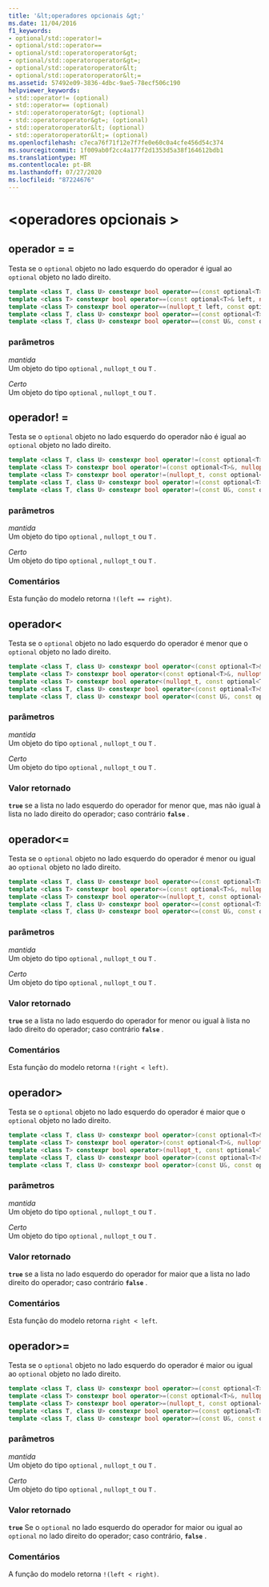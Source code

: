 ```yaml
---
title: '&lt;operadores opcionais &gt;'
ms.date: 11/04/2016
f1_keywords:
- optional/std::operator!=
- optional/std::operator==
- optional/std::operatoroperator&gt;
- optional/std::operatoroperator&gt=;
- optional/std::operatoroperator&lt;
- optional/std::operatoroperator&lt;=
ms.assetid: 57492e09-3836-4dbc-9ae5-78ecf506c190
helpviewer_keywords:
- std::operator!= (optional)
- std::operator== (optional)
- std::operatoroperator&gt; (optional)
- std::operatoroperator&gt=; (optional)
- std::operatoroperator&lt; (optional)
- std::operatoroperator&lt;= (optional)
ms.openlocfilehash: c7eca76f71f12e7f7fe0e60c0a4cfe456d54c374
ms.sourcegitcommit: 1f009ab0f2cc4a177f2d1353d5a38f164612bdb1
ms.translationtype: MT
ms.contentlocale: pt-BR
ms.lasthandoff: 07/27/2020
ms.locfileid: "87224676"
---
```

# <a name="ltoptionalgt-operators"></a>&lt;operadores opcionais &gt;

## <a name="operator"></a><a name="op_eq_eq"></a>operador = =

Testa se o `optional` objeto no lado esquerdo do operador é igual ao `optional` objeto no lado direito.

```cpp
template <class T, class U> constexpr bool operator==(const optional<T>& left, const optional<U>& right);
template <class T> constexpr bool operator==(const optional<T>& left, nullopt_t right) noexcept;
template <class T> constexpr bool operator==(nullopt_t left, const optional<T>& right) noexcept;
template <class T, class U> constexpr bool operator==(const optional<T>&, const U&);
template <class T, class U> constexpr bool operator==(const U&, const optional<T>&);
```

### <a name="parameters"></a>parâmetros

*mantida*\
Um objeto do tipo `optional` , `nullopt_t` ou `T` .

*Certo*\
Um objeto do tipo `optional` , `nullopt_t` ou `T` .

## <a name="operator"></a><a name="op_neq"></a>operador! =

Testa se o `optional` objeto no lado esquerdo do operador não é igual ao `optional` objeto no lado direito.

```cpp
template <class T, class U> constexpr bool operator!=(const optional<T>&, const optional<U>&);
template <class T> constexpr bool operator!=(const optional<T>&, nullopt_t) noexcept;
template <class T> constexpr bool operator!=(nullopt_t, const optional<T>&) noexcept;
template <class T, class U> constexpr bool operator!=(const optional<T>&, const U&);
template <class T, class U> constexpr bool operator!=(const U&, const optional<T>&);
```

### <a name="parameters"></a>parâmetros

*mantida*\
Um objeto do tipo `optional` , `nullopt_t` ou `T` .

*Certo*\
Um objeto do tipo `optional` , `nullopt_t` ou `T` .

### <a name="remarks"></a>Comentários

Esta função do modelo retorna `!(left == right)`.

## <a name="operatorlt"></a><a name="op_lt"></a>operador&lt;

Testa se o `optional` objeto no lado esquerdo do operador é menor que o `optional` objeto no lado direito.

```cpp
template <class T, class U> constexpr bool operator<(const optional<T>&, const optional<U>&);
template <class T> constexpr bool operator<(const optional<T>&, nullopt_t) noexcept;
template <class T> constexpr bool operator<(nullopt_t, const optional<T>&) noexcept;
template <class T, class U> constexpr bool operator<(const optional<T>&, const U&);
template <class T, class U> constexpr bool operator<(const U&, const optional<T>&);
```

### <a name="parameters"></a>parâmetros

*mantida*\
Um objeto do tipo `optional` , `nullopt_t` ou `T` .

*Certo*\
Um objeto do tipo `optional` , `nullopt_t` ou `T` .

### <a name="return-value"></a>Valor retornado

**`true`** se a lista no lado esquerdo do operador for menor que, mas não igual à lista no lado direito do operador; caso contrário **`false`** .

## <a name="operatorlt"></a><a name="op_lt_eq"></a>operador&lt;=

Testa se o `optional` objeto no lado esquerdo do operador é menor ou igual ao `optional` objeto no lado direito.

```cpp
template <class T, class U> constexpr bool operator<=(const optional<T>&, const optional<U>&);
template <class T> constexpr bool operator<=(const optional<T>&, nullopt_t) noexcept;
template <class T> constexpr bool operator<=(nullopt_t, const optional<T>&) noexcept;
template <class T, class U> constexpr bool operator<=(const optional<T>&, const U&);
template <class T, class U> constexpr bool operator<=(const U&, const optional<T>&);
```

### <a name="parameters"></a>parâmetros

*mantida*\
Um objeto do tipo `optional` , `nullopt_t` ou `T` .

*Certo*\
Um objeto do tipo `optional` , `nullopt_t` ou `T` .

### <a name="return-value"></a>Valor retornado

**`true`** se a lista no lado esquerdo do operador for menor ou igual à lista no lado direito do operador; caso contrário **`false`** .

### <a name="remarks"></a>Comentários

Esta função do modelo retorna `!(right < left)`.

## <a name="operatorgt"></a><a name="op_gt"></a>operador&gt;

Testa se o `optional` objeto no lado esquerdo do operador é maior que o `optional` objeto no lado direito.

```cpp
template <class T, class U> constexpr bool operator>(const optional<T>&, const optional<U>&);
template <class T> constexpr bool operator>(const optional<T>&, nullopt_t) noexcept;
template <class T> constexpr bool operator>(nullopt_t, const optional<T>&) noexcept;
template <class T, class U> constexpr bool operator>(const optional<T>&, const U&);
template <class T, class U> constexpr bool operator>(const U&, const optional<T>&);
```

### <a name="parameters"></a>parâmetros

*mantida*\
Um objeto do tipo `optional` , `nullopt_t` ou `T` .

*Certo*\
Um objeto do tipo `optional` , `nullopt_t` ou `T` .

### <a name="return-value"></a>Valor retornado

**`true`** se a lista no lado esquerdo do operador for maior que a lista no lado direito do operador; caso contrário **`false`** .

### <a name="remarks"></a>Comentários

Esta função do modelo retorna `right < left`.

## <a name="operatorgt"></a><a name="op_gt_eq"></a>operador&gt;=

Testa se o `optional` objeto no lado esquerdo do operador é maior ou igual ao `optional` objeto no lado direito.

```cpp
template <class T, class U> constexpr bool operator>=(const optional<T>&, const optional<U>&);
template <class T> constexpr bool operator>=(const optional<T>&, nullopt_t) noexcept;
template <class T> constexpr bool operator>=(nullopt_t, const optional<T>&) noexcept;
template <class T, class U> constexpr bool operator>=(const optional<T>&, const U&);
template <class T, class U> constexpr bool operator>=(const U&, const optional<T>&);
```

### <a name="parameters"></a>parâmetros

*mantida*\
Um objeto do tipo `optional` , `nullopt_t` ou `T` .

*Certo*\
Um objeto do tipo `optional` , `nullopt_t` ou `T` .

### <a name="return-value"></a>Valor retornado

**`true`** Se o `optional` no lado esquerdo do operador for maior ou igual ao `optional` no lado direito do operador; caso contrário, **`false`** .

### <a name="remarks"></a>Comentários

A função do modelo retorna `!(left < right)`.

